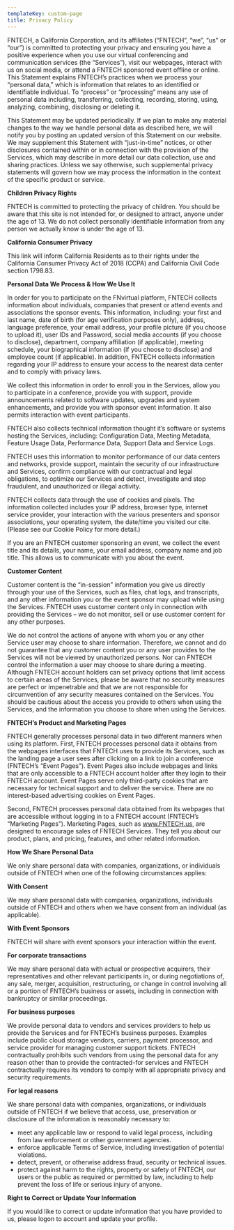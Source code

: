 ```yaml
---
templateKey: custom-page
title: Privacy Policy
---
```

FNTECH, a California Corporation, and its affiliates (“FNTECH”, “we”, “us” or “our”) is committed to protecting your privacy and ensuring you have a positive experience when you use our virtual conferencing and communication services (the “Services”), visit our webpages, interact with us on social media, or attend a FNTECH sponsored event offline or online. This Statement explains FNTECH’s practices when we process your “personal data,” which is information that relates to an identified or identifiable individual. To “process” or “processing” means any use of personal data including, transferring, collecting, recording, storing, using, analyzing, combining, disclosing or deleting it.

This Statement may be updated periodically. If we plan to make any material changes to the way we handle personal data as described here, we will notify you by posting an updated version of this Statement on our website. We may supplement this Statement with “just-in-time” notices, or other disclosures contained within or in connection with the provision of the Services, which may describe in more detail our data collection, use and sharing practices. Unless we say otherwise, such supplemental privacy statements will govern how we may process the information in the context of the specific product or service.

**Children Privacy Rights**

FNTECH is committed to protecting the privacy of children. You should be aware that this site is not intended for, or designed to attract, anyone under the age of 13. We do not collect personally identifiable information from any person we actually know is under the age of 13.

**California Consumer Privacy**

This link will inform California Residents as to their rights under the California Consumer Privacy Act of 2018 (CCPA) and California Civil Code section 1798.83.

**Personal Data We Process & How We Use It**

In order for you to participate on the FNvirtual platform, FNTECH collects information about individuals, companies that present or attend events and associations the sponsor events. This information, including: your first and last name, date of birth (for age verification purposes only), address, language preference, your email address, your profile picture (if you choose to upload it), user IDs and Password, social media accounts (if you choose to disclose), department, company affiliation (if applicable), meeting schedule, your biographical information (if you choose to disclose) and employee count (if applicable). In addition, FNTECH collects information regarding your IP address to ensure your access to the nearest data center and to comply with privacy laws.

We collect this information in order to enroll you in the Services, allow you to participate in a conference, provide you with support, provide announcements related to software updates, upgrades and system enhancements, and provide you with sponsor event information. It also permits interaction with event participants.

FNTECH also collects technical information thought it’s software or systems hosting the Services, including: Configuration Data, Meeting Metadata, Feature Usage Data, Performance Data, Support Data and Service Logs.

FNTECH uses this information to monitor performance of our data centers and networks, provide support, maintain the security of our infrastructure and Services, confirm compliance with our contractual and legal obligations, to optimize our Services and detect, investigate and stop fraudulent, and unauthorized or illegal activity.

FNTECH collects data through the use of cookies and pixels. The information collected includes your IP address, browser type, internet service provider, your interaction with the various presenters and sponsor associations, your operating system, the date/time you visited our cite. (Please see our Cookie Policy for more detail.)

If you are an FNTECH customer sponsoring an event, we collect the event title and its details, your name, your email address, company name and job title. This allows us to communicate with you about the event.

**Customer Content**

Customer content is the “in-session” information you give us directly through your use of the Services, such as files, chat logs, and transcripts, and any other information you or the event sponsor may upload while using the Services. FNTECH uses customer content only in connection with providing the Services – we do not monitor, sell or use customer content for any other purposes.

We do not control the actions of anyone with whom you or any other Service user may choose to share information. Therefore, we cannot and do not guarantee that any customer content you or any user provides to the Services will not be viewed by unauthorized persons. Nor can FNTECH control the information a user may choose to share during a meeting. Although FNTECH account holders can set privacy options that limit access to certain areas of the Services, please be aware that no security measures are perfect or impenetrable and that we are not responsible for circumvention of any security measures contained on the Services. You should be cautious about the access you provide to others when using the Services, and the information you choose to share when using the Services.

**FNTECH’s Product and Marketing Pages**

FNTECH generally processes personal data in two different manners when using its platform. First, FNTECH processes personal data it obtains from the webpages interfaces that FNTECH uses to provide its Services, such as the landing page a user sees after clicking on a link to join a conference (FNTECH’s “Event Pages”). Event Pages also include webpages and links that are only accessible to a FNTECH account holder after they login to their FNTECH account. Event Pages serve only third-party cookies that are necessary for technical support and to deliver the service. There are no interest-based advertising cookies on Event Pages.

Second, FNTECH processes personal data obtained from its webpages that are accessible without logging in to a FNTECH account (FNTECH’s “Marketing Pages”). Marketing Pages, such as www.FNTECH.us, are designed to encourage sales of FNTECH Services. They tell you about our product, plans, and pricing, features, and other related information.

**How We Share Personal Data**

We only share personal data with companies, organizations, or individuals outside of FNTECH when one of the following circumstances applies:

**With Consent**

We may share personal data with companies, organizations, individuals outside of FNTECH and others when we have consent from an individual (as applicable).

**With Event Sponsors**

FNTECH will share with event sponsors your interaction within the event.

**For corporate transactions**

We may share personal data with actual or prospective acquirers, their representatives and other relevant participants in, or during negotiations of, any sale, merger, acquisition, restructuring, or change in control involving all or a portion of FNTECH’s business or assets, including in connection with bankruptcy or similar proceedings.

**For business purposes**

We provide personal data to vendors and services providers to help us provide the Services and for FNTECH’s business purposes. Examples include public cloud storage vendors, carriers, payment processor, and service provider for managing customer support tickets. FNTECH contractually prohibits such vendors from using the personal data for any reason other than to provide the contracted-for services and FNTECH contractually requires its vendors to comply with all appropriate privacy and security requirements.

**For legal reasons**

We share personal data with companies, organizations, or individuals outside of FNTECH if we believe that access, use, preservation or disclosure of the information is reasonably necessary to:

* meet any applicable law or respond to valid legal process, including from law enforcement or other government agencies.
* enforce applicable Terms of Service, including investigation of potential violations.
* detect, prevent, or otherwise address fraud, security or technical issues.
* protect against harm to the rights, property or safety of FNTECH, our users or the public as required or permitted by law, including to help prevent the loss of life or serious injury of anyone.

**Right to Correct or Update Your Information**

If you would like to correct or update information that you have provided to us, please logon to account and update your profile.